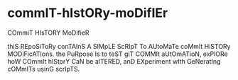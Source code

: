 # commIT-hIstORy-moDifIEr
COmmiT HIsTORY MoDifieR

thiS REpoSiToRy conTAInS A SIMpLE ScRIpT To AUtoMaTe coMmIt HiSTORy MODiFicATIons. the PuRpose Is to teST giT COMMIt aUtOmATioN, exPlORe hoW COmmIt hIStorY CaN be alTERED, anD EXperiment wIth GeNeratIng cOMmITs usinG scrIpTS.

